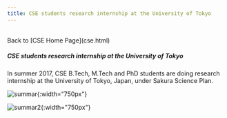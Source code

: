 ```yaml
---
title: CSE students research internship at the University of Tokyo
---
```

<br>
Back to [CSE Home Page](cse.html)  
<br>

##### **CSE students research internship at the University of Tokyo**

In summer 2017, CSE B.Tech, M.Tech and PhD students are doing research internship at the University of Tokyo, Japan, under Sakura Science Plan.

![summar](https://cse.iith.ac.in/sites/default/files/summerintern%20(2).jpg){:width="750px"}

![summar2](https://cse.iith.ac.in/sites/default/files/summerintern2%20(2).jpg){:width="750px"}